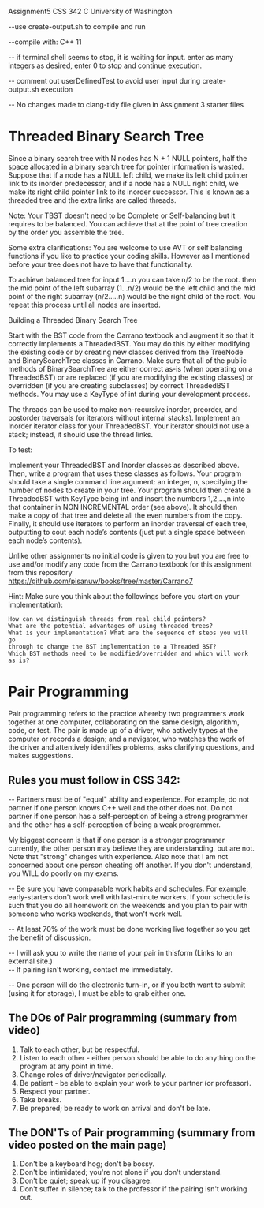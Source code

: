 Assignment5 CSS 342 C University of Washington

--use create-output.sh to compile and run

--compile with: C++ 11

-- if terminal shell seems to stop, it is waiting for input. enter as many integers as 
   desired, enter 0 to stop and continue execution. 

-- comment out userDefinedTest to avoid user input during create-output.sh execution 

-- No changes made to clang-tidy file given in Assignment 3 starter files 


# Threaded Binary Search Tree  

Since a binary search tree with N nodes has N + 1 NULL pointers, half the space allocated in a binary search tree for pointer information is wasted. Suppose that if a node has a NULL left child, we make its left child pointer link to its inorder predecessor, and if a node has a NULL right child, we make its right child pointer link to its inorder successor. This is known as a threaded tree and the extra links are called threads.

Note: Your TBST doesn't need to be Complete or Self-balancing but it requires to be balanced.  You can achieve that at the point of tree creation by the order you assemble the tree. 

Some extra clarifications: You are welcome to use AVT or self balancing functions if you like to practice your coding skills. However as I mentioned before your tree does not have to have that functionality. 

To achieve balanced tree for input 1....n you can take n/2 to be the root. then the mid point of the left subarray (1...n/2) would be the left child and the mid point of the right subarray (n/2.....n) would be the right child of the root. You repeat this process until all nodes are inserted. 

 

 
Building a Threaded Binary Search Tree

Start with the BST code from the Carrano textbook and augment it so that it correctly implements a ThreadedBST. You may do this by either modifying the existing code or by creating new classes derived from the TreeNode and BinarySearchTree classes in Carrano. Make sure that all of the public methods of BinarySearchTree are either correct as-is (when operating on a ThreadedBST) or are replaced (if you are modifying the existing classes) or overridden (if you are creating subclasses) by correct ThreadedBST methods. You may use a KeyType of int during your development process.

The threads can be used to make non-recursive inorder, preorder, and postorder traversals (or iterators without internal stacks). Implement an Inorder iterator class for your ThreadedBST. Your iterator should not use a stack; instead, it should use the thread links.

 
To test: 

Implement your ThreadedBST and Inorder classes as described above. Then, write a program that uses these classes as follows. Your program should take a single command line argument: an integer, n, specifying the number of nodes to create in your tree. Your program should then create a ThreadedBST with KeyType being int and insert the numbers 1,2,…,n into that container in NON INCREMENTAL order (see above). It should then make a copy of that tree and delete all the even numbers from the copy. Finally, it should use iterators to perform an inorder traversal of each tree, outputting to cout each node’s contents (just put a single space between each node’s contents).

Unlike other assignments no initial code is given to you but you are free to use and/or modify any code from the Carrano textbook for this assignment from this repository  https://github.com/pisanuw/books/tree/master/Carrano7

Hint:  Make sure you think about the followings before you start on your implementation):

    How can we distinguish threads from real child pointers?
    What are the potential advantages of using threaded trees?
    What is your implementation? What are the sequence of steps you will go 
    through to change the BST implementation to a Threaded BST? 
    Which BST methods need to be modified/overridden and which will work as is?

Pair Programming
================

Pair programming refers to the practice whereby two programmers work together
at one computer, collaborating on the same design, algorithm, code, or test.
The pair is made up of a driver, who actively types at the computer or records
a design; and a navigator, who watches the work of the driver and attentively
identifies problems, asks clarifying questions, and makes suggestions.

Rules you must follow in CSS 342:
---------------------------------
-- Partners must be of "equal" ability and experience. 
   For example, do not partner if one person knows C++ well and the
   other does not. Do not partner if one person has a self-perception of being
   a strong programmer and the other has a self-perception of being a
   weak programmer.

   My biggest concern is that if one person is a stronger programmer currently,
   the other person may believe they are understanding, but are not.
   Note that "strong" changes with experience. Also note that I am not
   concerned about one person cheating off another. If you don't understand,
   you WILL do poorly on my exams. 

-- Be sure you have comparable work habits and schedules. For example,
   early-starters don't work well with last-minute workers. If your schedule
   is such that you do all homework on the weekends and you plan to pair with
   someone who works weekends, that won't work well.

-- At least 70% of the work must be done working live together so you 
   get the benefit of discussion.

-- I will ask you to write the name of your pair in thisform (Links to an external site.)   
-- If pairing isn't working, contact me immediately.

-- One person will do the electronic turn-in, or if you both want to submit
   (using it for storage), I must be able to grab either one.

The DOs of Pair programming (summary from video)
------------------------------------------------
1. Talk to each other, but be respectful.
2. Listen to each other - either person should be able to do anything on
   the program at any point in time.
3. Change roles of driver/navigator periodically.
4. Be patient - be able to explain your work to your partner (or professor).
5. Respect your partner.
6. Take breaks.
7. Be prepared; be ready to work on arrival and don't be late.
 
The DON'Ts of Pair programming (summary from video posted on the main page)
---------------------------------------------------
1. Don't be a keyboard hog; don't be bossy.
2. Don't be intimidated; you're not alone if you don't understand.
3. Don't be quiet; speak up if you disagree.
4. Don't suffer in silence; talk to the professor if the pairing isn't working out.

